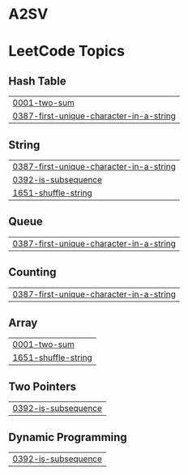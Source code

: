 # A2SV
<!---LeetCode Topics Start-->
# LeetCode Topics
## Hash Table
|  |
| ------- |
| [0001-two-sum](https://github.com/YonathanTAbebe/A2SV-Competitive-programming/tree/master/0001-two-sum) |
| [0387-first-unique-character-in-a-string](https://github.com/YonathanTAbebe/A2SV-Competitive-programming/tree/master/0387-first-unique-character-in-a-string) |
## String
|  |
| ------- |
| [0387-first-unique-character-in-a-string](https://github.com/YonathanTAbebe/A2SV-Competitive-programming/tree/master/0387-first-unique-character-in-a-string) |
| [0392-is-subsequence](https://github.com/YonathanTAbebe/A2SV-Competitive-programming/tree/master/0392-is-subsequence) |
| [1651-shuffle-string](https://github.com/YonathanTAbebe/A2SV-Competitive-programming/tree/master/1651-shuffle-string) |
## Queue
|  |
| ------- |
| [0387-first-unique-character-in-a-string](https://github.com/YonathanTAbebe/A2SV-Competitive-programming/tree/master/0387-first-unique-character-in-a-string) |
## Counting
|  |
| ------- |
| [0387-first-unique-character-in-a-string](https://github.com/YonathanTAbebe/A2SV-Competitive-programming/tree/master/0387-first-unique-character-in-a-string) |
## Array
|  |
| ------- |
| [0001-two-sum](https://github.com/YonathanTAbebe/A2SV-Competitive-programming/tree/master/0001-two-sum) |
| [1651-shuffle-string](https://github.com/YonathanTAbebe/A2SV-Competitive-programming/tree/master/1651-shuffle-string) |
## Two Pointers
|  |
| ------- |
| [0392-is-subsequence](https://github.com/YonathanTAbebe/A2SV-Competitive-programming/tree/master/0392-is-subsequence) |
## Dynamic Programming
|  |
| ------- |
| [0392-is-subsequence](https://github.com/YonathanTAbebe/A2SV-Competitive-programming/tree/master/0392-is-subsequence) |
<!---LeetCode Topics End-->